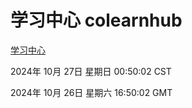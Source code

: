 # 学习中心 colearnhub
[学习中心](http://219.139.197.74:56308/colearnhub/)

2024年 10月 27日 星期日 00:50:02 CST

2024年 10月 26日 星期六 16:50:02 GMT
